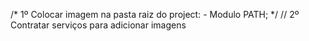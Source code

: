 /* 1º Colocar imagem na pasta raiz do project:
    - Modulo PATH;
*/
// 2º Contratar serviços para adicionar imagens


